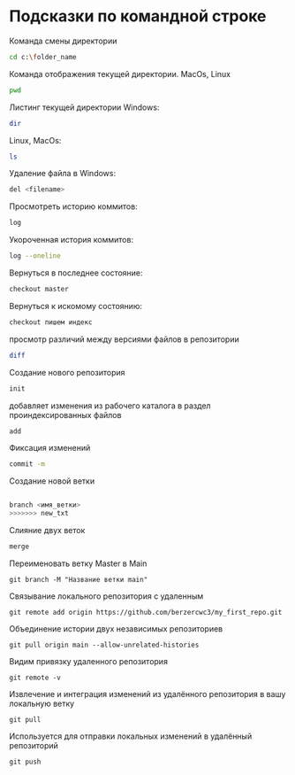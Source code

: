 # Подсказки по командной строке

Команда смены директории
``` sh
cd c:\folder_name
```

Команда отображения текущей директории. MacOs, Linux
``` sh
pwd
```

Листинг текущей директории
Windows:
```sh
dir
```
Linux, MacOs:
```sh
ls
```

Удаление файла в Windows:
```sh
del <filename>
```

Просмотреть историю коммитов:
```sh
log
```

Укороченная история коммитов:
```sh
log --oneline
```

Вернуться в последнее состояние:
```sh
checkout master
```

Вернуться к искомому состоянию:
```sh
checkout пишем индекс
```

просмотр различий между версиями файлов в репозитории
```sh
diff
```

Создание нового репозитория
```sh
init
```

добавляет изменения из рабочего каталога в раздел проиндексированных файлов
```sh
add
```

Фиксация изменений
```sh
commit -m
```
Создание новой ветки
```sh

branch <имя_ветки>
>>>>>>> new_txt
```

Слияние двух веток
```sh
merge
``` 

Переименовать ветку Master в Main
```
git branch -M "Название ветки main"
```

Связывание локального репозитория с удаленным
```
git remote add origin https://github.com/berzercwc3/my_first_repo.git
```

Объединение истории двух независимых репозиториев
```
git pull origin main --allow-unrelated-histories
```

Видим привязку удаленного репозитория
```
git remote -v
```

Извлечение и интеграция изменений из удалённого репозитория в вашу локальную ветку
```
git pull
```

Используется для отправки локальных изменений в удалённый репозиторий
```
git push
```

